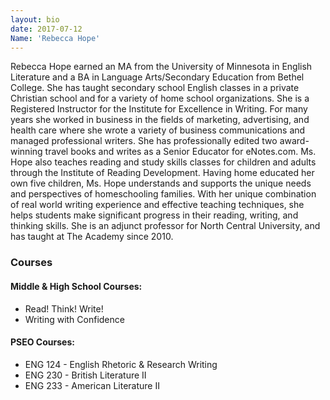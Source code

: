 ```yaml
---
layout: bio
date: 2017-07-12
Name: 'Rebecca Hope'
---
```

Rebecca Hope earned an MA from the University of Minnesota in English Literature and a BA in Language Arts/Secondary Education from Bethel College. She has taught secondary school English classes in a private Christian school and for a variety of home school organizations. She is a Registered Instructor for the Institute for Excellence in Writing. For many years she worked in business in the fields of marketing, advertising, and health care where she wrote a variety of business communications and managed professional writers. She has professionally edited two award-winning travel books and writes as a Senior Educator for eNotes.com. Ms. Hope also teaches reading and study skills classes for children and adults through the Institute of Reading Development. Having home educated her own five children, Ms. Hope understands and supports the unique needs and perspectives of homeschooling families. With her unique combination of real world writing experience and effective teaching techniques, she helps students make significant progress in their reading, writing, and thinking skills. She is an adjunct professor for North Central University, and has taught at The Academy since 2010.


### Courses
#### Middle & High School Courses:
* Read! Think! Write!
* Writing with Confidence

#### PSEO Courses:             
* ENG 124 - English Rhetoric & Research Writing
* ENG 230 - British Literature II
* ENG 233 - American Literature II
